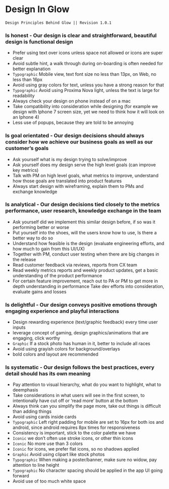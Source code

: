 # Design In Glow

```
Design Principles Behind Glow || Revision 1.0.1
```


### **Is honest - Our design is clear and straightforward, beautiful design is functional design**

- Prefer using text over icons unless space not allowed or icons are super clear
- Avoid subtle hint, a walk through during on-boarding is often needed for better explanation
- `Typographic` Mobile view, text font size no less than 13px, on Web, no less than 16px
- Avoid using gray colors for text, unless you have a strong reason for that
- `Typographic` Avoid using Proxima Nova light, unless the text is large for readability
- Always check your design on phone instead of on a mac
- Take compatibility into consideration while designing (for example we design with Iphone 7 screen size, yet we need to think how it will look on an Iphone 4)
- Less use of popups, because they are told to be annoying


### **Is goal orientated - Our design decisions should always consider how we achieve our business goals as well as our customer’s goals**

- Ask yourself what is my design trying to solve/improve
- Ask yourself does my design serve the high level goals (can improve key metrics)
- Talk with PM on high level goals, what metrics to improve, understand how those goals are translated into product features
- Always start design with wireframing, explain them to PMs and exchange knowledge


### **Is analytical -  Our design decisions tied closely to the metrics performance, user research, knowledge exchange in the team**

- Ask yourself did we implement this similar design before, if so was it performing better or worse
- Put yourself into the shoes, will the users know how to use, Is there a better way to do so
- Understand how feasible is the design (evaluate engineering efforts, and how much to gain from this UI/UX)
- Together with PM, conduct user testing when there are big changes in the release
- Read customer feedback via reviews, reports from CX team
- Read weekly metrics reports and weekly product updates, get a basic understanding of the product performance
- For certain feature improvement, reach out to PA or PM to get more in depth understanding in performance
Take dev efforts into consideration, evaluate gains and losses 


### **Is delightful - Our design conveys positive emotions through engaging experience and playful interactions**

- Design rewarding experience (text/graphic feedback) every time user inputs
- leverage concept of gaming, design graphics/animations that are engaging, click worthy
- `Graphic` If a stock photo has human in it, better to include all races
- Avoid using grayish colors for background/overlays
- bold colors and layout are recommended  

### **Is systematic - Our design follows the best practices, every detail should has its own meaning**

- Pay attention to visual hierarchy, what do you want to highlight, what to deemphasis 
- Take considerations in what users will see in the first screen, to intentionally have cut off or ‘read more’ button at the bottom
- Always think can you simplify the page more, take out things is difficult than adding things
- Avoid using cards inside cards
- `Typographic` Left right padding for mobile are set to 16px for both ios and android, since android requires 8px times for responsiveness
- Consistency is important, stick to the color palette we have
- `Iconic` we don’t often use stroke icons, or other thin icons
- `Iconic` No more use than 3 colors
- `Iconic` for icons, we prefer flat icons, so no shadows applied
- `Graphic` Avoid using clipart like stock photos
- `Typographic` When making a poster/banner, make sure no widow, pay attention to line height
- `Typographic` No character spacing should be applied in the app UI going forward
- Avoid use of too much white space


